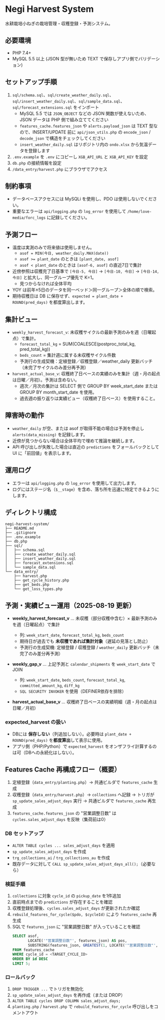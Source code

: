 # Negi Harvest System

水耕栽培小ねぎの栽培管理・収穫登録・予測システム。

## 必要環境
- PHP 7.4+
- MySQL 5.5 以上 (JSON 型が無いため TEXT で保存しアプリ側でバリデーション)

## セットアップ手順
1. `sql/schema.sql`、`sql/create_weather_daily.sql`、`sql/insert_weather_daily.sql`、`sql/sample_data.sql`、`sql/forecast_extensions.sql` をインポート
   - MySQL 5.5 では `JSON_OBJECT` などの JSON 関数が使えないため、JSON データは PHP 側で組み立ててください
   - `features_cache.features_json` や `alerts.payload_json` は TEXT 型なので、INSERT/UPDATE 前に `api/json_utils.php` の `encode_json` / `decode_json` で構造をチェックしてください
   - `insert_weather_daily.sql` はリポジトリ内の `ondo.xlsx` から気温データを登録します
2. `.env.example` を `.env` にコピーし `XGB_API_URL` と `XGB_API_KEY` を設定
3. `db.php` の接続情報を設定
4. `/data_entry/harvest.php` にブラウザでアクセス

## 制約事項

- データベースアクセスには MySQLi を使用し、PDO は使用しないでください。
- 重要なエラーは `api/logging.php` の `log_error` を使用して `/home/love-media/forc_logs` に記録してください。

## 予測フロー

- 温度は実測のみで将来値は使用しません。
  - `asof = MIN(今日, weather_daily.MAX(date))`
  - `asof >= plant_date` のときは `[plant_date, asof]`
  - `asof < plant_date` のときは `[asof-6, asof]` の直近7日で集計
- 近傍参照は収穫完了日基準で `[今日-5, 今日]` → `[今日-10, 今日]` → `[今日-14, 今日]` と拡大し、同一グループ優先で K=1。
  - 見つからなければ全体平均
- YOY は前年±5日のデータを同一ベッド＞同一グループ＞全体の順で検索。
- 期待収穫日は DB に保存せず、`expected = plant_date + ROUND(pred_days)` を都度算出します。

## 集計ビュー

- `weekly_harvest_forecast_v`: 未収穫サイクルの最新予測のみを週（日曜起点）で集計。
  - `forecast_total_kg` = SUM(COALESCE(postproc_total_kg, pred_total_kg))
  - `beds_count` = 集計週に属する未収穫サイクル件数
  - 予測行の生成契機：定植登録／収穫登録／weather_daily 更新バッチ（未完了サイクルのみ差分再予測）
- `harvest_actual_base_v`: 収穫終了日ベースの実績のみを集計（週・月の起点は日曜／月初）。予測は含めない。
  - 週次／月次の集計は SELECT 側で GROUP BY week_start_date または GROUP BY month_start_date を使用。
  - 過去週の振り返りは実績ビュー（収穫終了日ベース）を使用すること。

## 障害時の動作

- `weather_daily` が空、または asof が取得不能の場合は予測を停止し `alerts(data_missing)` を記録します。
- 近傍が見つからない場合は全体平均で埋めて推論を継続します。
- API 呼び出しが失敗した場合は直近の `predictions` をフォールバックとして UI に「前回値」を表示します。

## 運用ログ

- エラーは `api/logging.php` の `log_error` を使用して出力します。
- ログにはステージ名（`$__stage`）を含め、落ち所を迅速に特定できるようにします。

## ディレクトリ構成
```
negi-harvest-system/
├── README.md
├── .gitignore
├── .env.example
├── db.php
├── sql/
│   ├── schema.sql
│   ├── create_weather_daily.sql
│   ├── insert_weather_daily.sql
│   ├── forecast_extensions.sql
│   └── sample_data.sql
└── data_entry/
    ├── harvest.php
    ├── get_cycle_history.php
    ├── get_beds.php
    └── get_loss_types.php
```

## 予測・実績ビュー運用（2025-08-19 更新）

- **weekly_harvest_forecast_v** … 未収穫（部分収穫中含む）× 最新予測のみを週（日曜起点）で集計  
  - 列: `week_start_date`, `forecast_total_kg`, `beds_count`  
  - 期待日が過去でも **未収穫であれば集計対象**（遅延の見落とし防止）  
  - 予測行の生成契機: 定植登録 / 収穫登録 / `weather_daily` 更新バッチ（未完了のみ差分再予測）

- **weekly_gap_v** … 上記予測と `calendar_shipments` を `week_start_date` でJOIN  
  - 列: `week_start_date`, `beds_count`, `forecast_total_kg`, `committed_amount_kg`, `diff_kg`  
  - `SQL SECURITY INVOKER` を使用（DEFINER依存を排除）

- **harvest_actual_base_v** … 収穫終了日ベースの実績明細（週・月の起点は日曜／月初）

### expected_harvest の扱い
- DBには **保存しない**（列追加しない）。必要時は `plant_date + ROUND(pred_days)` を**都度算出**して表示に使用。
- アプリ側（PHP/Python）で `expected_harvest` をオンザフライ計算するのは可（DBへの永続化はしない）。

## Features Cache 再構成フロー（概要）

1. 定植登録（`data_entry/planting.php`）→ 共通ビルダで `features_cache` 生成
2. 収穫登録（`data_entry/harvest.php`）→ `collections` へ記録 → トリガが `sp_update_sales_adjust_days` 実行 → 共通ビルダで `features_cache` 再生成
3. `features_cache.features_json` の "営業調整日数" は `cycles.sales_adjust_days` を反映（集荷前は0）

### DB セットアップ
- `ALTER TABLE cycles ... sales_adjust_days` を適用
- `sp_update_sales_adjust_days` を作成
- `trg_collections_ai` / `trg_collections_au` を作成
- 既存データに対して `CALL sp_update_sales_adjust_days_all();`（必要なら）

### 検証手順
1. `collections` に対象 `cycle_id` の `pickup_date` を1件追加
2. 直前時点までの `predictions` が存在することを確認
3. 収穫登録処理後、`cycles.sales_adjust_days` が更新されたか確認
4. `rebuild_features_for_cycle($pdo, $cycleId)` により `features_cache` 再生成
5. SQLで `features_json` に "営業調整日数" が入っていることを確認
   ```sql
   SELECT asof,
          LOCATE('"営業調整日数"', features_json) AS pos,
          SUBSTRING(features_json, GREATEST(1, LOCATE('"営業調整日数"', features_json)-20), 120) AS snippet
   FROM features_cache
   WHERE cycle_id = <TARGET_CYCLE_ID>
   ORDER BY id DESC
   LIMIT 5;
   ```

### ロールバック
1. `DROP TRIGGER ...` でトリガを無効化
2. `sp_update_sales_adjust_days` を再作成（または DROP）
3. `ALTER TABLE cycles DROP COLUMN sales_adjust_days;`
4. `planting.php` / `harvest.php` で `rebuild_features_for_cycle` 呼び出しをコメントアウト
